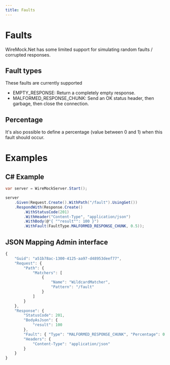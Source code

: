 ```yaml
---
title: Faults
---
```


# Faults
WireMock.Net has some limited support for simulating random faults / corrupted responses.

## Fault types
These faults are currently supported
- EMPTY_RESPONSE: Return a completely empty response.
- MALFORMED_RESPONSE_CHUNK: Send an OK status header, then garbage, then close the connection.

## Percentage
It's also possible to define a percentage (value between 0 and 1) when this fault should occur.

# Examples

## C# Example
``` c#
var server = WireMockServer.Start();

server
    .Given(Request.Create().WithPath("/fault").UsingGet())
    .RespondWith(Response.Create()
        .WithStatusCode(201)
        .WithHeader("Content-Type", "application/json")
        .WithBody(@"{ ""result"": 100 }")
        .WithFault(FaultType.MALFORMED_RESPONSE_CHUNK, 0.5));
```

## JSON Mapping Admin interface
``` js
{
    "Guid": "a51b78ac-1300-4125-aa97-d48953deef77",
    "Request": {
        "Path": {
            "Matchers": [
                {
                    "Name": "WildcardMatcher",
                    "Pattern": "/fault"
                }
            ]
        }
    },
    "Response": {
        "StatusCode": 201,
        "BodyAsJson": {
            "result": 100
        },
        "Fault": { "Type": "MALFORMED_RESPONSE_CHUNK", "Percentage": 0.5},
        "Headers": {
            "Content-Type": "application/json"
        }
    }
}
```